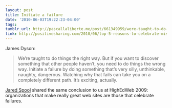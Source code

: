 ```yaml
---
layout: post
title: Initiate a failure
date: '2010-06-03T19:22:23-04:00'
tags: 
tumblr_url: http://pascallaliberte.me/post/661349959/were-taught-to-do-things-the-right-way-but-if
link: http://positivesharing.com/2010/06/top-5-reasons-to-celebrate-mistakes-at-work/ 
---
```


James Dyson:

> We’re taught to do things the right way. But if you want to discover something that other people haven’t, you need to do things the wrong way. Initiate a failure by doing something that’s very silly, unthinkable, naughty, dangerous. Watching why that fails can take you on a completely different path. It’s exciting, actually.

[Jared Spool](http://www.uie.com/brainsparks/) shared the same conclusion to us at HighEdWeb 2009: organizations that make really great web sites are those that celebrate failures.